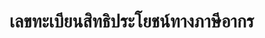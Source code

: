 เลขทะเบียนสิทธิประโยชน์ทางภาษีอากร
==


<!--stackedit_data:
eyJoaXN0b3J5IjpbLTE2MDQ4MjczMjFdfQ==
-->